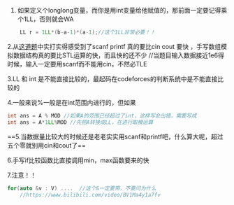 1. 如果定义个longlong变量，而你是用int变量给他赋值的，那前面一定要记得乘个1LL，否则就会WA

```c++
	LL r = 1LL*(b-a-1)*(a-1);//这个1LL非常必要！！
```

2.从[这道题](https://www.luogu.com.cn/problem/P5788)中实打实得感受到了scanf printf  真的要比cin cout 要快 ，手写数组模拟数据结构真的要比STL运算的快，而且快的还不少    //当题目输入数据接近1e6得时候，输入一定要用scanf而不能用cin，不然必TLE

3.LL 和 int  是不能直接比较的，最起码在codeforces的判断系统中是不能直接比较的

4.一般来说%一般是在int范围内进行的，但如果

```c++
int ans = A % MOD //如果A的范围已经超过了int，这样写会出错，需要写成
int ans = A*1LL%MOD //先把A转换成LL，在进行取模运算
```

==5.当数据量比较大的时候还是老老实实用scanf和printf吧，什么算大呢，超过五个零就别用cin和cout了==

6.手写if比较函数比直接调用min，max函数要来的快

7.注意！！

```c++
for(auto &v : V) ....  //这个&一定要带，不要问为什么
    //https://www.bilibili.com/video/BV1Ma4y1a7fv
```

